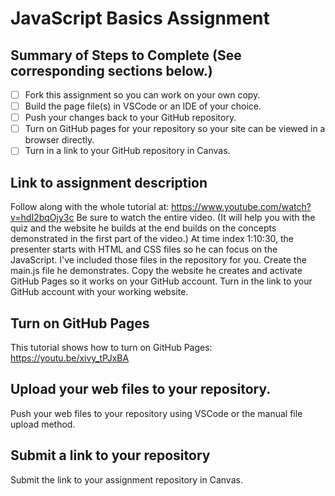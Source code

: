 # JavaScript Basics Assignment

## Summary of Steps to Complete (See corresponding sections below.)

- [ ] Fork this assignment so you can work on your own copy.
- [ ] Build the page file(s) in VSCode or an IDE of your choice.
- [ ] Push your changes back to your GitHub repository.
- [ ] Turn on GitHub pages for your repository so your site can be viewed in a browser directly.
- [ ] Turn in a link to your GitHub repository in Canvas.

## Link to assignment description

Follow along with the whole tutorial at: https://www.youtube.com/watch?v=hdI2bqOjy3c Be sure to watch the entire video. (It will help you with the quiz and the website he builds at the end builds on the concepts demonstrated in the first part of the video.) At time index 1:10:30, the presenter starts with HTML and CSS files so he can focus on the JavaScript. I've included those files in the repository for you. Create the main.js file he demonstrates. Copy the website he creates and activate GitHub Pages so it works on your GitHub account. Turn in the link to your GitHub account with your working website.

## Turn on GitHub Pages

This tutorial shows how to turn on GitHub Pages: https://youtu.be/xivy_tPJxBA

## Upload your web files to your repository.

Push your web files to your repository using VSCode or the manual file upload method. 

## Submit a link to your repository

Submit the link to your assignment repository in Canvas.
